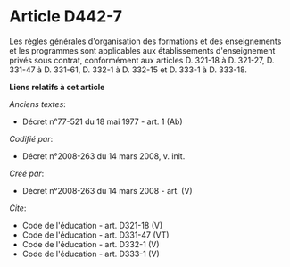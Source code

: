 # Article D442-7

Les règles générales d'organisation des formations et des enseignements et les programmes sont applicables aux établissements
d'enseignement privés sous contrat, conformément aux articles D. 321-18 à D. 321-27, D. 331-47 à D. 331-61, D. 332-1 à D.
332-15 et D. 333-1 à D. 333-18.

**Liens relatifs à cet article**

_Anciens textes_:

  - Décret n°77-521 du 18 mai 1977 - art. 1 (Ab)

_Codifié par_:

  - Décret n°2008-263 du 14 mars 2008, v. init.

_Créé par_:

  - Décret n°2008-263 du 14 mars 2008 - art. (V)

_Cite_:

  - Code de l'éducation - art. D321-18 (V)
  - Code de l'éducation - art. D331-47 (VT)
  - Code de l'éducation - art. D332-1 (V)
  - Code de l'éducation - art. D333-1 (V)
